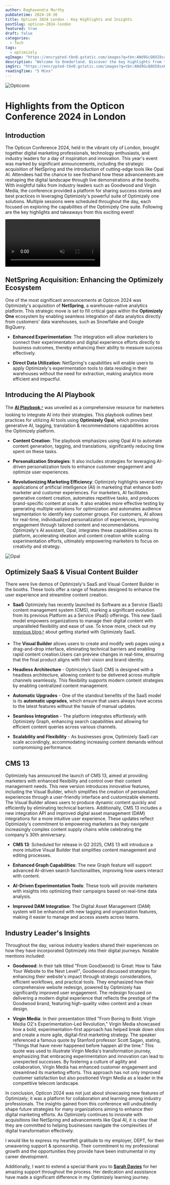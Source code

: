 ```yaml
---
author: Raghavendra Murthy
pubDatetime: 2024-10-30
title: Opticon 2024 London - Key Highlights and Insights
postSlug: opticon-2024-london
featured: true
draft: false
categories:
  - Tech
tags:
  - optimizely
ogImage: "https://encrypted-tbn0.gstatic.com/images?q=tbn:ANd9GcQ8OI8sxHPrHnCo0lmqKfvZTk6NgOqC_2Vi4BoqETPkncs-uUzIuT2ZaLw-QrlDpYh9ZN0&usqp=CAU"
description: "Welcome to Onederland. Discover the key highlights from the Opticon Conference 2024 in London, including the NetSpring acquisition, advancements in Opal AI, and new SaaS , visual builder"
imgSrc: "https://encrypted-tbn0.gstatic.com/images?q=tbn:ANd9GcQ8OI8sxHPrHnCo0lmqKfvZTk6NgOqC_2Vi4BoqETPkncs-uUzIuT2ZaLw-QrlDpYh9ZN0&usqp=CAU"
readingTime: "5 Mins"
---
```


![Opticonn](https://media.licdn.com/dms/image/v2/D4E10AQGam2cLf5WSeg/image-shrink_800/image-shrink_800/0/1713885202188?e=2147483647&v=beta&t=ykQV-cB-NdTQaxMuhBP3dEBSvVd2L2fk99ZMvtv7_lg)

# Highlights from the Opticon Conference 2024 in London

## Introduction

The Opticon Conference 2024, held in the vibrant city of London, brought together digital marketing professionals, technology enthusiasts, and industry leaders for a day of inspiration and innovation. This year's event was marked by significant announcements, including the strategic acquisition of NetSpring and the introduction of cutting-edge tools like Opal AI. Attendees had the chance to see firsthand how these advancements are reshaping the digital landscape through live demonstrations at the booths. With insightful talks from industry leaders such as Goodwood and Virgin Media, the conference provided a platform for sharing success stories and best practices in leveraging Optimizely's powerful suite of Optimizely one solutions. Multiple sessions were scheduled throughout the day, each focused on exploring the capabilities of the Optimizely One suite. Following are the key highlights and takeaways from this exciting event!

<div class="flex justify-center">
  <video autoplay loop muted playsinline class="w-3/4 h-auto max-h-90">
    <source src="https://content.optimizely-demo.rocks/opti1/optimizely-one-v3-dark.mp4" type="video/mp4">
  </video>
</div>

## NetSpring Acquisition: Enhancing the Optimizely Ecosystem

One of the most significant announcements at Opticon 2024 was Optimizely's acquisition of **NetSpring**, a warehouse-native analytics platform. This strategic move is set to fill critical gaps within the **Optimizely One** ecosystem by enabling seamless integration of data analytics directly from customers' data warehouses, such as Snowflake and Google BigQuery.

- **Enhanced Experimentation**: The integration will allow marketers to connect their experimentation and digital experience efforts directly to business outcomes, thereby enhancing their ability to measure success effectively.

- **Direct Data Utilization**: NetSpring's capabilities will enable users to apply Optimizely's experimentation tools to data residing in their warehouses without the need for extraction, making analytics more efficient and impactful.

## Introducing the AI Playbook

The <a href="https://www.optimizely.com/ai-playbook/" target="_blank">**AI Playbook**🡕</a> was unveiled as a comprehensive resource for marketers looking to integrate AI into their strategies. This playbook outlines best practices for utilizing AI tools using **Optimizely Opal**, which provides generative AI, tagging, translation & recommendations capabilities across the Optimizely platform.

- **Content Creation**: The playbook emphasizes using Opal AI to automate content generation, tagging, and translations, significantly reducing time spent on these tasks.

- **Personalization Strategies**: It also includes strategies for leveraging AI-driven personalization tools to enhance customer engagement and optimize user experiences.

- **Revolutionizing Marketing Efficiency**: Optimizely highlights several key applications of artificial intelligence (AI) in marketing that enhance both marketer and customer experiences. For marketers, AI facilitates generative content creation, automates repetitive tasks, and produces brand-specific content at scale. It also enables more effective testing by generating multiple variations for optimization and automates audience segmentation to identify key customer groups. For customers, AI allows for real-time, individualized personalization of experiences, improving engagement through tailored content and recommendations. Optimizely's AI assistant, Opal, integrates these capabilities across its platform, accelerating ideation and content creation while scaling experimentation efforts, ultimately empowering marketers to focus on creativity and strategy.

![Opal](/assets/opal.png)

## Optimizely SaaS & Visual Content Builder

There were live demos of Optimizely's SaaS and Visual Content Builder in the booths. These tools offer a range of features designed to enhance the user experience and streamline content creation.

- **SaaS**
  Optimizely has recently launched its Software as a Service (SaaS) content management system (CMS), marking a significant evolution from its previous Platform as a Service (PaaS) offerings. This new SaaS model empowers organizations to manage their digital content with unparalleled flexibility and ease of use. To know more, check out my <a href="https://raghavendramurthy.com/posts/optimizely-saas-starter-vercel-demo/" target="_blank">previous blog🡕</a> about getting started with Optimizely SaaS.

- The **Visual Builder** allows users to create and modify web pages using a drag-and-drop interface, eliminating technical barriers and enabling rapid content creation.Users can preview changes in real-time, ensuring that the final product aligns with their vision and brand identity.

- **Headless Architecture** - Optimizely’s SaaS CMS is designed with a headless architecture, allowing content to be delivered across multiple channels seamlessly. This flexibility supports modern content strategies by enabling centralized content management.

- **Automatic Upgrades** - One of the standout benefits of the SaaS model is its **automatic upgrades**, which ensure that users always have access to the latest features without the hassle of manual updates.

- **Seamless Integration** - The platform integrates effortlessly with Optimizely Graph, enhancing search capabilities and allowing for efficient content queries across various channels.

- **Scalability and Flexibility** - As businesses grow, Optimizely SaaS can scale accordingly, accommodating increasing content demands without compromising performance.

## CMS 13

Optimizely has announced the launch of CMS 13, aimed at providing marketers with enhanced flexibility and control over their content management needs. This new version introduces innovative features, including the Visual Builder, which simplifies the creation of personalized experiences through a user-friendly interface and customizable elements. The Visual Builder allows users to produce dynamic content quickly and efficiently by eliminating technical barriers. Additionally, CMS 13 includes a new integration API and improved digital asset management (DAM) integrations for a more intuitive user experience. These updates reflect Optimizely's commitment to empowering marketers as they navigate increasingly complex content supply chains while celebrating the company's 30th anniversary.

- **CMS 13**: Scheduled for release in Q2 2025, CMS 13 will introduce a more intuitive Visual Builder that simplifies content management and editing processes.

- **Enhanced Graph Capabilities**: The new Graph feature will support advanced AI-driven search functionalities, improving how users interact with content.

- **AI-Driven Experimentation Tools**: These tools will provide marketers with insights into optimizing their campaigns based on real-time data analysis.

- **Improved DAM Integration**: The Digital Asset Management (DAM) system will be enhanced with new tagging and organization features, making it easier to manage and access assets across teams.

## Industry Leader's Insights

Throughout the day, various industry leaders shared their experiences on how they have incorporated Optimizely into their digital journeys. Notable mentions included:

- **Goodwood**: In their talk titled "From Good(wood) to Great: How to Take Your Website to the Next Level!", Goodwood discussed strategies for enhancing their website's impact through strategic considerations, efficient workflows, and practical tools. They emphasized how their comprehensive website redesign, powered by Optimizely has significantly improved user engagement. The redesign focused on delivering a modern digital experience that reflects the prestige of the Goodwood brand, featuring high-quality video content and a clean design.

- **Virgin Media**: In their presentation titled "From Boring to Bold: Virgin Media O2's Experimentation-Led Revolution," Virgin Media showcased how a bold, experimentation-first approach has helped break down silos and create a more agile, digital-first marketing strategy. The speaker referenced a famous quote by Stanford professor Scott Sagan, stating, “Things that have never happened before happen all the time.” This quote was used to illustrate Virgin Media's transformation journey, emphasizing that embracing experimentation and innovation can lead to unexpected successes. By fostering a culture of agility and collaboration, Virgin Media has enhanced customer engagement and streamlined its marketing efforts. This approach has not only improved customer satisfaction but also positioned Virgin Media as a leader in the competitive telecom landscape.

In conclusion, Opticon 2024 was not just about showcasing new features of Optimizely; it was a platform for collaboration and learning among industry professionals. The insights gained from this conference will undoubtedly shape future strategies for many organizations aiming to enhance their digital marketing efforts. As Optimizely continues to innovate with acquisitions like NetSpring and advancements like Opal AI, it is clear that they are committed to helping businesses navigate the complexities of digital transformation effectively.

I would like to express my heartfelt gratitude to my employer, DEPT, for their unwavering support & sponsorship. Their commitment to my professional growth and the opportunities they provide have been instrumental in my career development.

Additionally, I want to extend a special thank you to **[Sarah Davies](https://www.linkedin.com/in/sarah-davies-7b794222/)** for her amazing support throughout the process. Her dedication and assistance have made a significant difference in my Optimizely learning journey.
